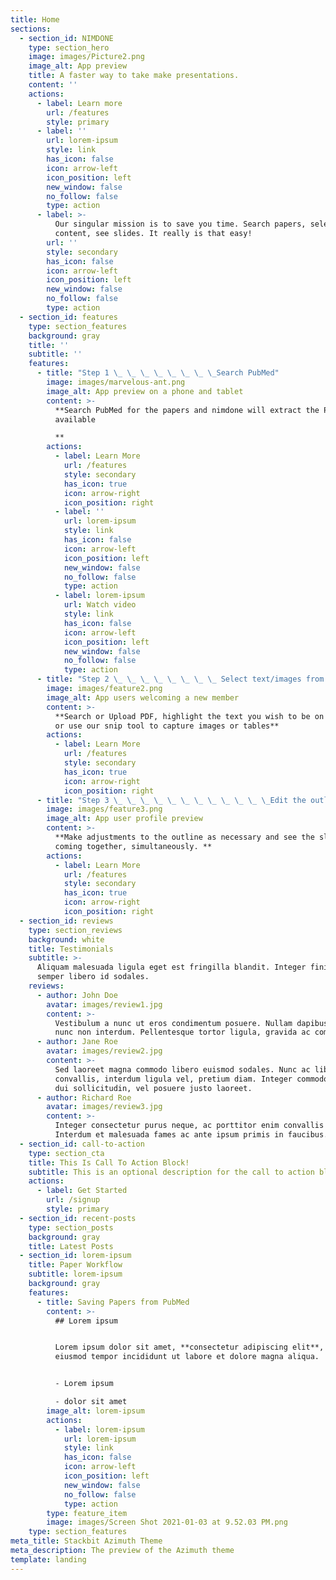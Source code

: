 ```yaml
---
title: Home
sections:
  - section_id: NIMDONE
    type: section_hero
    image: images/Picture2.png
    image_alt: App preview
    title: A faster way to take make presentations.
    content: ''
    actions:
      - label: Learn more
        url: /features
        style: primary
      - label: ''
        url: lorem-ipsum
        style: link
        has_icon: false
        icon: arrow-left
        icon_position: left
        new_window: false
        no_follow: false
        type: action
      - label: >-
          Our singular mission is to save you time. Search papers, select
          content, see slides. It really is that easy!
        url: ''
        style: secondary
        has_icon: false
        icon: arrow-left
        icon_position: left
        new_window: false
        no_follow: false
        type: action
  - section_id: features
    type: section_features
    background: gray
    title: ''
    subtitle: ''
    features:
      - title: "Step 1 \_ \_ \_ \_ \_ \_ \_ \_Search PubMed"
        image: images/marvelous-ant.png
        image_alt: App preview on a phone and tablet
        content: >-
          **Search PubMed for the papers and nimdone will extract the PDF when
          available

          **
        actions:
          - label: Learn More
            url: /features
            style: secondary
            has_icon: true
            icon: arrow-right
            icon_position: right
          - label: ''
            url: lorem-ipsum
            style: link
            has_icon: false
            icon: arrow-left
            icon_position: left
            new_window: false
            no_follow: false
            type: action
          - label: lorem-ipsum
            url: Watch video
            style: link
            has_icon: false
            icon: arrow-left
            icon_position: left
            new_window: false
            no_follow: false
            type: action
      - title: "Step 2 \_ \_ \_ \_ \_ \_ \_ \_ Select text/images from PDF"
        image: images/feature2.png
        image_alt: App users welcoming a new member
        content: >-
          **Search or Upload PDF, highlight the text you wish to be on the slide
          or use our snip tool to capture images or tables**
        actions:
          - label: Learn More
            url: /features
            style: secondary
            has_icon: true
            icon: arrow-right
            icon_position: right
      - title: "Step 3 \_ \_ \_ \_ \_ \_ \_ \_ \_ \_ \_ \_Edit the outline and see the slides coming together"
        image: images/feature3.png
        image_alt: App user profile preview
        content: >-
          **Make adjustments to the outline as necessary and see the slides
          coming together, simultaneously. **
        actions:
          - label: Learn More
            url: /features
            style: secondary
            has_icon: true
            icon: arrow-right
            icon_position: right
  - section_id: reviews
    type: section_reviews
    background: white
    title: Testimonials
    subtitle: >-
      Aliquam malesuada ligula eget est fringilla blandit. Integer finibus
      semper libero id sodales. 
    reviews:
      - author: John Doe
        avatar: images/review1.jpg
        content: >-
          Vestibulum a nunc ut eros condimentum posuere. Nullam dapibus quis
          nunc non interdum. Pellentesque tortor ligula, gravida ac commodo eu.
      - author: Jane Roe
        avatar: images/review2.jpg
        content: >-
          Sed laoreet magna commodo libero euismod sodales. Nunc ac libero
          convallis, interdum ligula vel, pretium diam. Integer commodo sem at
          dui sollicitudin, vel posuere justo laoreet.
      - author: Richard Roe
        avatar: images/review3.jpg
        content: >-
          Integer consectetur purus neque, ac porttitor enim convallis vitae.
          Interdum et malesuada fames ac ante ipsum primis in faucibus.
  - section_id: call-to-action
    type: section_cta
    title: This Is Call To Action Block!
    subtitle: This is an optional description for the call to action block.
    actions:
      - label: Get Started
        url: /signup
        style: primary
  - section_id: recent-posts
    type: section_posts
    background: gray
    title: Latest Posts
  - section_id: lorem-ipsum
    title: Paper Workflow
    subtitle: lorem-ipsum
    background: gray
    features:
      - title: Saving Papers from PubMed
        content: >-
          ## Lorem ipsum


          Lorem ipsum dolor sit amet, **consectetur adipiscing elit**, sed do
          eiusmod tempor incididunt ut labore et dolore magna aliqua.


          - Lorem ipsum

          - dolor sit amet
        image_alt: lorem-ipsum
        actions:
          - label: lorem-ipsum
            url: lorem-ipsum
            style: link
            has_icon: false
            icon: arrow-left
            icon_position: left
            new_window: false
            no_follow: false
            type: action
        type: feature_item
        image: images/Screen Shot 2021-01-03 at 9.52.03 PM.png
    type: section_features
meta_title: Stackbit Azimuth Theme
meta_description: The preview of the Azimuth theme
template: landing
---
```

